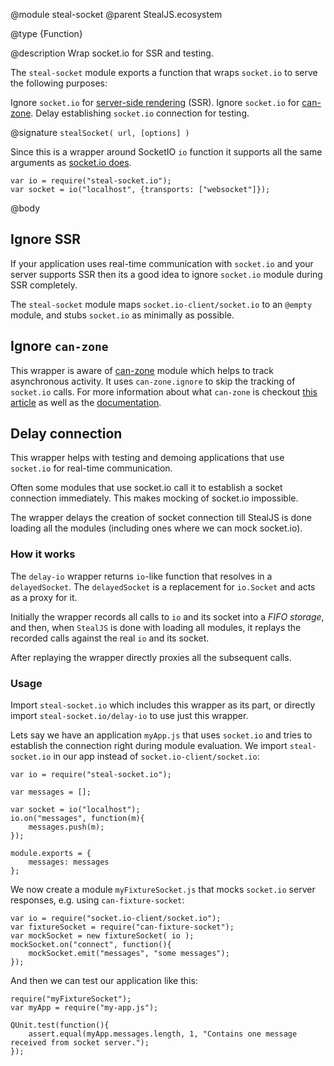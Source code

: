 @module steal-socket
@parent StealJS.ecosystem

@type {Function}

@description Wrap socket.io for SSR and testing.

The `steal-socket` module exports a function that wraps `socket.io` to serve the following purposes:

Ignore `socket.io` for [server-side rendering](https://donejs.com/Features.html#section_Server_SideRendered) (SSR).
Ignore `socket.io` for [can-zone](http://v3.canjs.com/doc/can-zone.html).
Delay establishing `socket.io` connection for testing.

@signature `stealSocket( url, [options] )`

Since this is a wrapper around SocketIO `io` function it supports all the same arguments as [socket.io does](http://socket.io/docs/client-api/#client-api).
```
var io = require("steal-socket.io");
var socket = io("localhost", {transports: ["websocket"]});
```

@body

## Ignore SSR

If your application uses real-time communication with `socket.io` and your server supports SSR then its a good idea
to ignore `socket.io` module during SSR completely.

The `steal-socket` module maps `socket.io-client/socket.io` to an `@empty` module, and stubs `socket.io` as minimally
as possible.

## Ignore `can-zone`

This wrapper is aware of [can-zone](https://github.com/canjs/can-zone) module which helps to track asynchronous
activity. It uses `can-zone.ignore` to skip the tracking of `socket.io` calls. For more information about what
`can-zone` is checkout [this article](https://davidwalsh.name/can-zone) as well as
the [documentation](http://v3.canjs.com/doc/can-zone.html).

## Delay connection

This wrapper helps with testing and demoing applications that use `socket.io` for real-time communication.

Often some modules that use socket.io call it to establish a socket connection immediately. This makes mocking of socket.io impossible.

The wrapper delays the creation of socket connection till StealJS is done loading all the modules (including ones where we can mock socket.io).

### How it works

The `delay-io` wrapper returns `io`-like function that resolves in a `delayedSocket`. The `delayedSocket` is
a replacement for `io.Socket` and acts as a proxy for it.

Initially the wrapper records all calls to `io` and its socket into a _FIFO storage_, and then, when `StealJS`
is done with loading all modules, it replays the recorded calls against the real `io` and its socket.

After replaying the wrapper directly proxies all the subsequent calls.

### Usage

Import `steal-socket.io` which includes this wrapper as its part, or directly import `steal-socket.io/delay-io`
to use just this wrapper.

Lets say we have an application `myApp.js` that uses `socket.io` and tries to establish the connection right during
module evaluation. We import `steal-socket.io` in our app instead of `socket.io-client/socket.io`:
```
var io = require("steal-socket.io");

var messages = [];

var socket = io("localhost");
io.on("messages", function(m){
    messages.push(m);
});

module.exports = {
    messages: messages
};
```

We now create a module `myFixtureSocket.js` that mocks `socket.io` server responses, e.g. using `can-fixture-socket`:
```
var io = require("socket.io-client/socket.io");
var fixtureSocket = require("can-fixture-socket");
var mockSocket = new fixtureSocket( io );
mockSocket.on("connect", function(){
    mockSocket.emit("messages", "some messages");
});
```

And then we can test our application like this:
```
require("myFixtureSocket");
var myApp = require("my-app.js");

QUnit.test(function(){
    assert.equal(myApp.messages.length, 1, "Contains one message received from socket server.");
});
```

